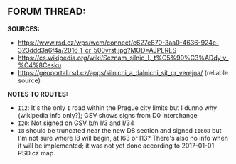 ﻿**FORUM THREAD:**
-


**SOURCES:**
- https://www.rsd.cz/wps/wcm/connect/c627e870-3aa0-4636-924c-323ddd3a6f4a/2016_1_cr_500vrst.jpg?MOD=AJPERES
- https://cs.wikipedia.org/wiki/Seznam_silnic_I._t%C5%99%C3%ADdy_v_%C4%8Cesku
- https://geoportal.rsd.cz/apps/silnicni_a_dalnicni_sit_cr_verejna/ (reliable source)


**NOTES TO ROUTES:**
- `I12`: It's the only `I` road within the Prague city limits but I dunno why (wikipedia info only?); GSV shows signs from D0 interchange
- `I20`: Not signed on GSV b/n I/3 and I/34
- `I8` should be truncated near the new D8 section and signed `II608` but I'm not sure where I8 will begin, at I63 or I13? There's also no info when it will be implemented; it was not yet done according to 2017-01-01 RSD.cz map.
